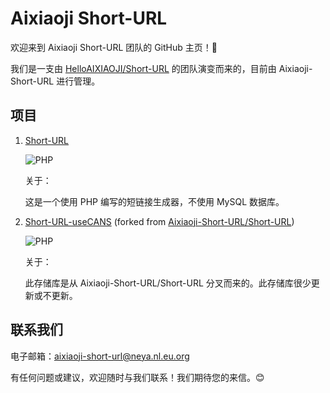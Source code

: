 # Aixiaoji Short-URL

欢迎来到 Aixiaoji Short-URL 团队的 GitHub 主页！🎉

我们是一支由 [HelloAIXIAOJI/Short-URL](https://github.com/HelloAIXIAJI/Short-URL) 的团队演变而来的，目前由 Aixiaoji-Short-URL 进行管理。

## 项目

1. [Short-URL](https://github.com/Aixiaoji-Short-URL/Short-URL)
   
   ![PHP](https://img.shields.io/badge/Language-PHP-blue)
   
   关于：
   
   这是一个使用 PHP 编写的短链接生成器，不使用 MySQL 数据库。

2. [Short-URL-useCANS](https://github.com/Aixiaoji-Short-URL/Short-URL-useCANS) (forked from [Aixiaoji-Short-URL/Short-URL](https://github.com/Aixiaoji-Short-URL/Short-URL))
   
   ![PHP](https://img.shields.io/badge/Language-PHP-blue)
   
   关于：
   
   此存储库是从 Aixiaoji-Short-URL/Short-URL 分叉而来的。此存储库很少更新或不更新。

## 联系我们

电子邮箱：aixiaoji-short-url@neya.nl.eu.org

有任何问题或建议，欢迎随时与我们联系！我们期待您的来信。😊
